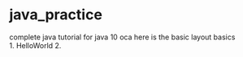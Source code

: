 # java_practice



complete java tutorial for java  10 oca
  here is the basic layout 
    basics    
         1. HelloWorld
         2. 
